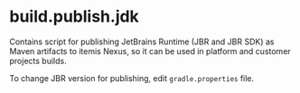 # build.publish.jdk

Contains script for publishing JetBrains Runtime (JBR and JBR SDK) as Maven artifacts to itemis Nexus, so it can be used in platform and customer projects builds.

To change JBR version for publishing, edit `gradle.properties` file.
